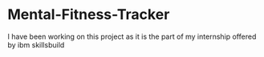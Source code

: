 # Mental-Fitness-Tracker
I have been working on this project as it is the part of my internship offered by ibm skillsbuild 
